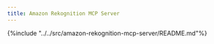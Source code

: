 ```yaml
---
title: Amazon Rekognition MCP Server
---
```


{%include "../../src/amazon-rekognition-mcp-server/README.md"%}
